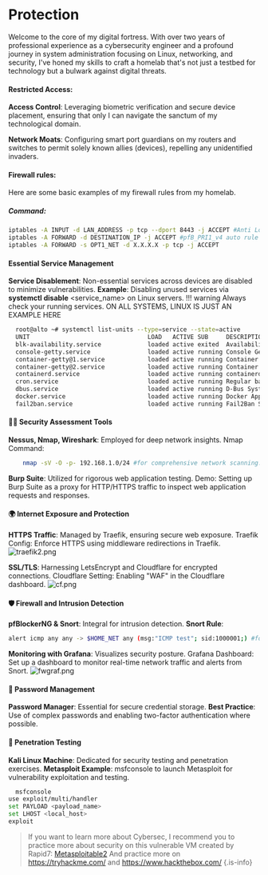 # Protection

Welcome to the core of my digital fortress. With over two years of professional experience as a cybersecurity engineer and a profound journey in system administration focusing on Linux, networking, and security, I've honed my skills to craft a homelab that's not just a testbed for technology but a bulwark against digital threats.

#### Restricted Access:
**Access Control**: Leveraging biometric verification and secure device placement, ensuring that only I can navigate the sanctum of my technological domain.

**Network Moats**: Configuring smart port guardians on my routers and switches to permit solely known allies (devices), repelling any unidentified invaders.
#### Firewall rules:
Here are some basic examples of my firewall rules from my homelab.

##### Command:
```bash linenums="1"
iptables -A INPUT -d LAN_ADDRESS -p tcp --dport 8443 -j ACCEPT #Anti Lockout rule
iptables -A FORWARD -d DESTINATION_IP -j ACCEPT #pfB_PRI1_v4 auto rule
iptables -A FORWARD -s OPT1_NET -d X.X.X.X -p tcp -j ACCEPT
```

####  Essential Service Management

   **Service Disablement**: Non-essential services across devices are disabled to minimize vulnerabilities.
        **Example**: Disabling unused services via **systemctl disable** <service_name> on Linux
        servers.
!!! warning
    Always check your running services. ON ALL SYSTEMS, LINUX IS JUST AN EXAMPLE HERE

```bash
  root@alto ~# systemctl list-units --type=service --state=active
  UNIT                                 LOAD   ACTIVE SUB     DESCRIPTION
  blk-availability.service             loaded active exited  Availability of block devices
  console-getty.service                loaded active running Console Getty
  container-getty@1.service            loaded active running Container Getty on /dev/tty1
  container-getty@2.service            loaded active running Container Getty on /dev/tty2
  containerd.service                   loaded active running containerd container runtime
  cron.service                         loaded active running Regular background program processing daemon
  dbus.service                         loaded active running D-Bus System Message Bus
  docker.service                       loaded active running Docker Application Container Engine
  fail2ban.service                     loaded active running Fail2Ban Service
```

#### 🕵️‍♂️ Security Assessment Tools

   **Nessus, Nmap, Wireshark**: Employed for deep network insights.
       Nmap Command:
 ```bash
     nmap -sV -O -p- 192.168.1.0/24 #for comprehensive network scanning.
 ```
   **Burp Suite**: Utilized for rigorous web application testing.
       Demo: Setting up Burp Suite as a proxy for HTTP/HTTPS traffic to inspect web application requests and responses.

#### 🌍 Internet Exposure and Protection

   **HTTPS Traffic**: Managed by Traefik, ensuring secure web exposure.
        Traefik Config: Enforce HTTPS using middleware redirections in Traefik.
    ![traefik2.png](/traefik2.png)


   **SSL/TLS**: Harnessing LetsEncrypt and Cloudflare for encrypted connections.
        Cloudflare Setting: Enabling "WAF" in the Cloudflare dashboard.
![cf.png](/cf.png)

#### 🛡 Firewall and Intrusion Detection

   **pfBlockerNG & Snort**: Integral for intrusion detection.
        **Snort Rule**:
 ```bash
 alert icmp any any -> $HOME_NET any (msg:"ICMP test"; sid:1000001;) #for ICMP traffic monitoring.
```
   **Monitoring with Grafana**: Visualizes security posture.
        Grafana Dashboard: Set up a dashboard to monitor real-time network traffic and alerts from Snort.
![fwgraf.png](/fwgraf.png)

#### 🔑 Password Management

   **Password Manager**: Essential for secure credential storage.
        **Best Practice**: Use of complex passwords and enabling two-factor authentication where possible.

#### 🧪 Penetration Testing

   **Kali Linux Machine**: Dedicated for security testing and penetration exercises.
        **Metasploit Example**: msfconsole to launch Metasploit for vulnerability exploitation and testing.
 ```bash
   msfconsole
use exploit/multi/handler
set PAYLOAD <payload_name>
set LHOST <local_host>
exploit
```
> If you want to learn more about Cybersec, I recommend you to practice more about security on this vulnerable VM created by Rapid7: [Metasploitable2](https://docs.rapid7.com/metasploit/metasploitable-2/)
And practice more on https://tryhackme.com/ and https://www.hackthebox.com/
{.is-info}